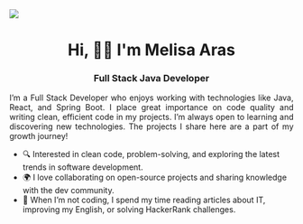 <img src="https://i.pinimg.com/736x/92/76/d8/9276d87f99cbcfa210960241ea4f7b01.jpg">

<h1 align="center">Hi, 👋🏼 I'm Melisa Aras</h1>

<h3 align="center">Full Stack Java Developer</h3>

<p align="justify">I’m a Full Stack Developer who enjoys working with technologies like Java, React, and Spring Boot. I place great importance on code quality and writing clean, efficient code in my projects. I’m always open to learning and discovering new technologies. The projects I share here are a part of my growth journey!</p>

<ul>
  <li>🔍 Interested in clean code, problem-solving, and exploring the latest trends in software development.  </li>
  <li>🌍 I love collaborating on open-source projects and sharing knowledge with the dev community.</li>
  <li>📖 When I’m not coding, I spend my time reading articles about IT, improving my English, or solving HackerRank challenges.</li>
    

  
  </ul>
</p>
